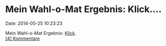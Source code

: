 Mein Wahl-o-Mat Ergebnis: Klick\....
====================================

Date: 2014-05-25 10:23:23

Mein Wahl-o-Mat Ergebnis:
[Klick](http://fettemama.org:6502/4e1ac04de834032f581689a2b4dfa16d).\
[\[4\] Kommentare](http://fettemama.org/p/942)
